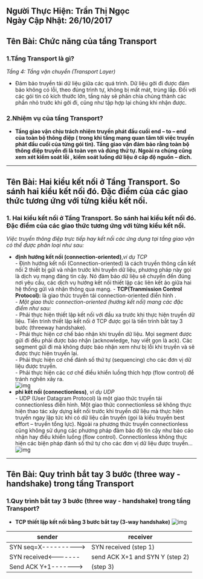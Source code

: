 Người Thực Hiện: Trần Thị Ngọc    
Ngày Cập Nhật: 26/10/2017  
-----  
Tên Bài: Chức năng của tầng Transport  
-----  
### 1.Tầng Transport là gì?  
*Tầng 4: Tầng vận chuyển (Transport Layer)*  
  - Đảm bảo truyền tải dữ liệu giữa các quá trình. Dữ liệu gởi đi được đảm bảo không có lỗi, theo đúng trình tự, không bị mất mát, trùng lắp. Đối với các gói tin có kích thước lớn, tầng này sẽ phân chia chúng thành các phần nhỏ trước khi gởi đi, cũng như tập hợp lại chúng khi nhận được.  
### 2.Nhiệm vụ của tầng Transport?  
  - **Tầng giao vận chịu trách nhiệm truyền phát đầu cuối end – to – end của toàn bộ thông điệp ( trong khi tầng mạng quan tâm tới việc truyền phát đầu cuối của từng gói tin). Tầng giao vận đảm bảo rằng toàn bộ thông điệp truyền đi là toàn vẹn và đúng thứ tự. Ngoài ra chúng cũng xem xét kiểm soát lỗi , kiểm soát luồng dữ liệu ở cấp độ nguồn – đích.** 
 ----  
 Tên Bài:  Hai kiểu kết nối ở Tầng Transport. So sánh hai kiểu kết nối đó. Đặc điểm của các giao thức tương ứng với từng kiểu kết nối.  
 ----  
 ### 1. Hai kiểu kết nối ở Tầng Transport. So sánh hai kiểu kết nối đó. Đặc điểm của các giao thức tương ứng với từng kiểu kết nối.  
  *Việc truyền thông điệp trực tiếp hay kết nối các ứng dụng tại tầng giao vận có thể được phân loại như sau:*    
  - **định hướng kết nối (connection-oriented)**,*ví dụ TCP*    
              - Định hướng kết nối (Connection-oriented) là cách truyền thông cần kết nối 2 thiết bị gửi và nhận trước khi truyền dữ liệu, phương pháp này gọi là dịch vụ mạng đáng tin cậy. Nó đảm bảo dữ liệu sẽ chuyển đến đúng nơi yêu cầu, các dịch vụ hướng kết nối thiết lập các liên kết ảo giữa hai hệ thống gửi và nhận thông qua mạng. 
              - **TCP(Tranmission Control Protocol):** là giao thức truyền tải connection-oriented điển hình .  
              - *Một giao thức connection-oriented (hướng kết nối) mang các đặc điểm như sau:*  
                  - Phải thực hiện thiết lập kết nối với đầu xa trước khi thực hiện truyền dữ liệu. Tiến trình thiết lập kết nối ở TCP được gọi là tiến trình bắt tay 3 bước (threeway handshake).  
                  - Phải thực hiện cơ chế báo nhận khi truyền dữ liệu. Mọi segment được gửi đi đều phải được báo nhận (acknowledge, hay viết gọn là ack). Các segment gửi đi mà không được báo nhận xem như bị lỗi khi truyền và sẽ được thực hiện truyền lại.   
                  - Phải thực hiện cơ chế đánh số thứ tự (sequencing) cho các đơn vị dữ liệu được truyền.  
                  - Phải thực hiện các cơ chế điều khiển luồng thích hợp (flow control) để tránh nghẽn xảy ra.  
          ![img](https://www.adminvietnam.org/wp-content/uploads/2016/10/tcp-segment.png)  
 - **phi kết nối (connectionless)**, *ví dụ UDP*  
              - UDP (User Datagram Protocol) là một giao thức truyền tải connectionless điển hình. Một giao thức connectionless sẽ không thực hiện thao tác xây dựng kết nối trước khi truyền dữ liệu mà thực hiện truyền ngay lập tức khi có dữ liệu cần truyền (gọi là kiểu truyền best effort – truyền tổng lực). Ngoài ra phương thức truyền connectionless cũng không sử dụng các phương pháp đảm bảo độ tin cậy như báo cáo nhận hay điều khiển luồng (flow control). Connectionless không thực hiện các biện pháp đánh số thứ tự cho các đơn vị dữ liệu được truyền…  
       ![img](https://www.adminvietnam.org/wp-content/uploads/2016/10/udp-datagram.png)  
         
----  
Tên Bài: Quy trình bắt tay 3 bước (three way - handshake) trong tầng Transport  
----  
 ### 1.Quy trình bắt tay 3 bước (three way - handshake) trong tầng Transport?  
  - **TCP thiết lập kết nối bằng 3 bước bắt tay (3-way handshake)**
  ![img](https://www.adminvietnam.org/wp-content/uploads/2016/10/3-buoc-832x420.png)

|sender              |  receiver                     |
|--------------------|-------------------------------|
|SYN seq=X---------->|SYN received (step 1)          |
|SYN received<-------|send ACK X+1 and SYN Y (step 2)|
|Send ACK Y+1------->| (step 3)                      |  



  

